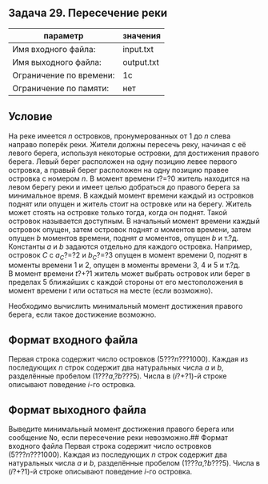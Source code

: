 ## Задача 29. Пересечение реки

| параметр  | значения  |
|---|---|
| Имя входного файла:     | input.txt     |
| Имя выходного файла:    | output.txt    |
| Ограничение по времени: | 1c            |
| Ограничение по памяти:  | нет           |

## Условие

На реке имеется <span style="white-space: nowrap">_n_</span> островков, пронумерованных от 1 до <span style="white-space: nowrap">_n_</span> слева направо поперёк реки. Жители должны пересечь реку, начиная с её левого берега, используя некоторые островки, для достижения правого берега. Левый берег расположен на одну позицию левее первого островка, а правый берег расположен на одну позицию правее островка с номером <span style="white-space: nowrap">_n_</span>. В момент времени <span style="white-space: nowrap">_t_?=?0</span> житель находится на левом берегу реки и имеет целью добраться до правого берега за минимальное время. В каждый момент времени каждый из островков поднят или опущен и житель стоит на островке или на берегу. Житель может стоять на островке только тогда, когда он поднят. Такой островок называется доступным. В начальный момент времени каждый островок опущен, затем островок поднят <span style="white-space: nowrap">_a_</span> моментов времени, затем опущен <span style="white-space: nowrap">_b_</span> моментов времени, поднят <span style="white-space: nowrap">_a_</span> моментов, опущен <span style="white-space: nowrap">_b_</span> <span style="white-space: nowrap">и т.?д.</span> Константы <span style="white-space: nowrap">_a_</span> и <span style="white-space: nowrap">_b_</span> задаются отдельно для каждого островка. Например, островок <span style="white-space: nowrap">_C_</span> с <span style="white-space: nowrap">_a_<sub>_C_</sub>?=?2</span> и <span style="white-space: nowrap">_b_<sub>_C_</sub>?=?3</span> опущен в момент времени 0, поднят в моменты времени 1 и 2, опущен в моменты времени 3, 4 и 5 <span style="white-space: nowrap">и т.?д.</span> В момент времени <span style="white-space: nowrap">_t_?+?1</span> житель может выбрать островок или берег в пределах 5 ближайших с каждой стороны от его местоположения в момент времени <span style="white-space: nowrap">_t_</span> или остаться на месте (если возможно).

Необходимо вычислить минимальный момент достижения правого берега, если такое достижение возможно.

## Формат входного файла

Первая строка содержит число островков (<span style="white-space: nowrap">5???_n_???1000</span>). Каждая из последующих <span style="white-space: nowrap">_n_</span> строк содержит два натуральных числа <span style="white-space: nowrap">_a_</span> и <span style="white-space: nowrap">_b_</span>, разделённые пробелом (<span style="white-space: nowrap">1???_a_,?_b_???5</span>). Числа в (<span style="white-space: nowrap">_i_?+?1</span>)-й строке описывают поведение <span style="white-space: nowrap">_i_</span>-го островка.

## Формат выходного файла

Выведите минимальный момент достижения правого берега или сообщение <span style="font-family: monospace">No</span>, если пересечение реки невозможно.## Формат входного файла Первая строка содержит число островков (<span style="white-space: nowrap">5???_n_???1000</span>). Каждая из последующих <span style="white-space: nowrap">_n_</span> строк содержит два натуральных числа <span style="white-space: nowrap">_a_</span> и <span style="white-space: nowrap">_b_</span>, разделённые пробелом (<span style="white-space: nowrap">1???_a_,?_b_???5</span>). Числа в (<span style="white-space: nowrap">_i_?+?1</span>)-й строке описывают поведение <span style="white-space: nowrap">_i_</span>-го островка.
